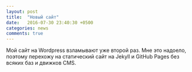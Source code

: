 ```yaml
---
layout: post
title:  "Новый сайт"
date:   2016-07-30 23:40:30 +0500
categories: news
comments: true
---
```


Мой сайт на Wordpress взламывают уже второй раз. Мне это надоело, поэтому перехожу на статический сайт на Jekyll и GitHub Pages без всяких баз и движков CMS.
